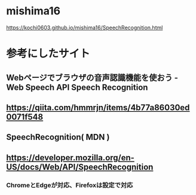 # mishima16

https://kochi0603.github.io/mishima16/SpeechRecognition.html

# 参考にしたサイト
## Webページでブラウザの音声認識機能を使おう - Web Speech API Speech Recognition
## https://qiita.com/hmmrjn/items/4b77a86030ed0071f548

## SpeechRecognition( MDN )
## https://developer.mozilla.org/en-US/docs/Web/API/SpeechRecognition
### ChromeとEdgeが対応、Firefoxは設定で対応
